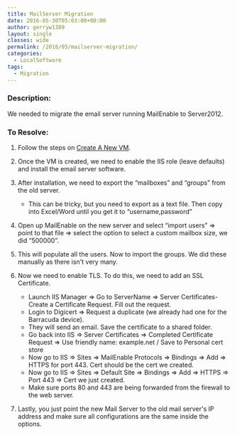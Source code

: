 ```yaml
---
title: MailServer Migration
date: 2016-05-30T05:03:00+00:00
author: gerryw1389
layout: single
classes: wide
permalink: /2016/05/mailserver-migration/
categories:
  - LocalSoftware
tags:
  - Migration
---
```

<!--more-->

### Description:

We needed to migrate the email server running MailEnable to Server2012.

### To Resolve:

1. Follow the steps on [Create A New VM](https://automationadmin.com/2016/05/hyper-v-to-create-a-new-vm/).

2. Once the VM is created, we need to enable the IIS role (leave defaults) and install the email server software.

3. After installation, we need to export the &#8220;mailboxes&#8221; and &#8220;groups&#8221; from the old server.

   - This can be tricky, but you need to export as a text file. Then copy into Excel/Word until you get it to &#8220;username,password&#8221;

4. Open up MailEnable on the new server and select &#8220;import users&#8221; => point to that file => select the option to select a custom mailbox size, we did &#8220;500000&#8221;.

5. This will populate all the users. Now to import the groups. We did these manually as there isn't very many.

6. Now we need to enable TLS. To do this, we need to add an SSL Certificate.

   - Launch IIS Manager => Go to ServerName => Server Certificates- Create a Certificate Request. Fill out the request.
   - Login to Digicert => Request a duplicate (we already had one for the Barracuda device).
   - They will send an email. Save the certificate to a shared folder.
   - Go back into IIS => Server Certificates => Completed Certificate Request => Use friendly name: example.net / Save to Personal cert store
   - Now go to IIS => Sites => MailEnable Protocols => Bindings => Add => HTTPS for port 443. Cert should be the cert we created.
   - Now go to IIS => Sites => Default Site => Bindings => Add => HTTPS => Port 443 => Cert we just created.
   - Make sure ports 80 and 443 are being forwarded from the firewall to the web server.

7. Lastly, you just point the new Mail Server to the old mail server's IP address and make sure all configurations are the same inside the options.